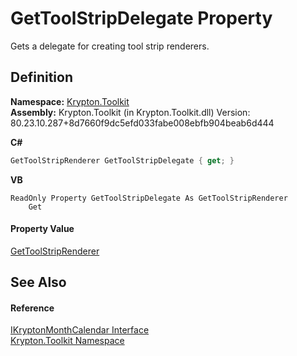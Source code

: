 # GetToolStripDelegate Property


Gets a delegate for creating tool strip renderers.



## Definition
**Namespace:** <a href="79d2eac2-21f4-54ff-7552-b20c33c30600.md">Krypton.Toolkit</a>  
**Assembly:** Krypton.Toolkit (in Krypton.Toolkit.dll) Version: 80.23.10.287+8d7660f9dc5efd033fabe008ebfb904beab6d444

**C#**
``` C#
GetToolStripRenderer GetToolStripDelegate { get; }
```
**VB**
``` VB
ReadOnly Property GetToolStripDelegate As GetToolStripRenderer
	Get
```



#### Property Value
<a href="14e4bbc4-2e91-1098-6501-6cc39d60e0db.md">GetToolStripRenderer</a>

## See Also


#### Reference
<a href="76762a95-d1ba-38cb-4ff7-0417ba2e1bcc.md">IKryptonMonthCalendar Interface</a>  
<a href="79d2eac2-21f4-54ff-7552-b20c33c30600.md">Krypton.Toolkit Namespace</a>  
